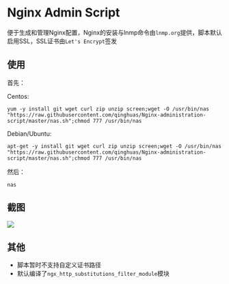 # Nginx Admin Script
便于生成和管理Nginx配置，Nginx的安装与lnmp命令由`lnmp.org`提供，脚本默认启用SSL，SSL证书由`Let's Encrypt`签发

使用
---
首先：   

Centos:
```
yum -y install git wget curl zip unzip screen;wget -O /usr/bin/nas "https://raw.githubusercontent.com/qinghuas/Nginx-administration-script/master/nas.sh";chmod 777 /usr/bin/nas
```

Debian/Ubuntu:
```
apt-get -y install git wget curl zip unzip screen;wget -O /usr/bin/nas "https://raw.githubusercontent.com/qinghuas/Nginx-administration-script/master/nas.sh";chmod 777 /usr/bin/nas
```

然后：   
```
nas
```

截图
---
![](https://raw.githubusercontent.com/qinghuas/Nginx-Admin-Script/master/V.1.3.png)

其他
---
- 脚本暂时不支持自定义证书路径
- 默认编译了`ngx_http_substitutions_filter_module`模块
